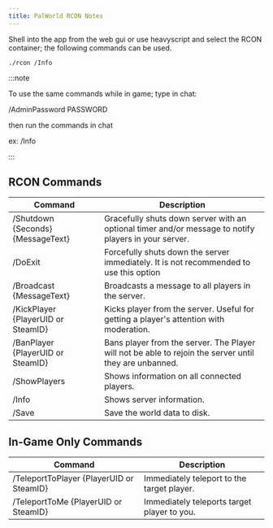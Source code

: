 ```yaml
---
title: PalWorld RCON Notes
---
```


Shell into the app from the web gui or use heavyscript and select the RCON container; the following commands can be used.

```shell
./rcon /Info
```

:::note

To use the same commands while in game;
type in chat:

/AdminPassword PASSWORD

then run the commands in chat

ex: /Info

:::

## RCON Commands

| Command                              | Description                                                                                               |
|--------------------------------------|-----------------------------------------------------------------------------------------------------------|
| /Shutdown {Seconds} {MessageText}   | Gracefully shuts down server with an optional timer and/or message to notify players in your server.       |
| /DoExit                              | Forcefully shuts down the server immediately. It is not recommended to use this option                    |
| /Broadcast {MessageText}             | Broadcasts a message to all players in the server.                                                        |
| /KickPlayer {PlayerUID or SteamID}   | Kicks player from the server. Useful for getting a player's attention with moderation.                    |
| /BanPlayer {PlayerUID or SteamID}    | Bans player from the server. The Player will not be able to rejoin the server until they are unbanned.    |
| /ShowPlayers                         | Shows information on all connected players.                                                               |
| /Info                                | Shows server information.                                                                                 |
| /Save                                | Save the world data to disk.                                                                              |

## In-Game Only Commands

| Command                              | Description                                                                                               |
|--------------------------------------|-----------------------------------------------------------------------------------------------------------|
| /TeleportToPlayer {PlayerUID or SteamID} | Immediately teleport to the target player.                                                            |
| /TeleportToMe {PlayerUID or SteamID} | Immediately teleports target player to you.                                                               |
